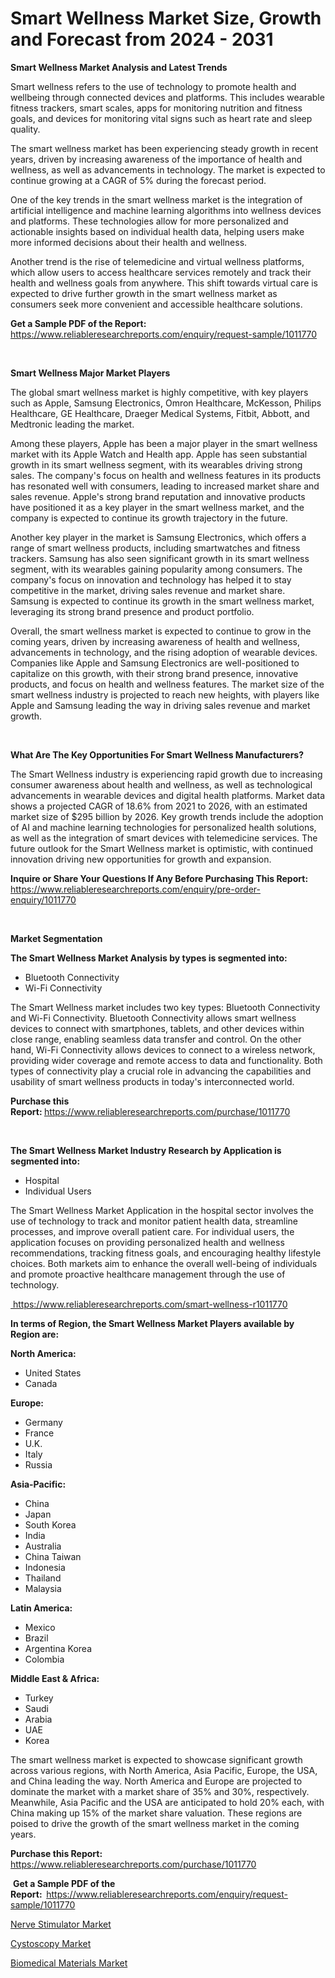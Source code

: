 <p><h1>Smart Wellness Market Size, Growth and Forecast from 2024 - 2031</h1></p><p><strong>Smart Wellness Market Analysis and Latest Trends</strong></p>
<p><p>Smart wellness refers to the use of technology to promote health and wellbeing through connected devices and platforms. This includes wearable fitness trackers, smart scales, apps for monitoring nutrition and fitness goals, and devices for monitoring vital signs such as heart rate and sleep quality.</p><p>The smart wellness market has been experiencing steady growth in recent years, driven by increasing awareness of the importance of health and wellness, as well as advancements in technology. The market is expected to continue growing at a CAGR of 5% during the forecast period.</p><p>One of the key trends in the smart wellness market is the integration of artificial intelligence and machine learning algorithms into wellness devices and platforms. These technologies allow for more personalized and actionable insights based on individual health data, helping users make more informed decisions about their health and wellness.</p><p>Another trend is the rise of telemedicine and virtual wellness platforms, which allow users to access healthcare services remotely and track their health and wellness goals from anywhere. This shift towards virtual care is expected to drive further growth in the smart wellness market as consumers seek more convenient and accessible healthcare solutions.</p></p>
<p><strong>Get a Sample PDF of the Report:&nbsp;</strong> <a href="https://www.reliableresearchreports.com/enquiry/request-sample/1011770">https://www.reliableresearchreports.com/enquiry/request-sample/1011770</a></p>
<p>&nbsp;</p>
<p><strong>Smart Wellness Major Market Players</strong></p>
<p><p>The global smart wellness market is highly competitive, with key players such as Apple, Samsung Electronics, Omron Healthcare, McKesson, Philips Healthcare, GE Healthcare, Draeger Medical Systems, Fitbit, Abbott, and Medtronic leading the market. </p><p>Among these players, Apple has been a major player in the smart wellness market with its Apple Watch and Health app. Apple has seen substantial growth in its smart wellness segment, with its wearables driving strong sales. The company's focus on health and wellness features in its products has resonated well with consumers, leading to increased market share and sales revenue. Apple's strong brand reputation and innovative products have positioned it as a key player in the smart wellness market, and the company is expected to continue its growth trajectory in the future.</p><p>Another key player in the market is Samsung Electronics, which offers a range of smart wellness products, including smartwatches and fitness trackers. Samsung has also seen significant growth in its smart wellness segment, with its wearables gaining popularity among consumers. The company's focus on innovation and technology has helped it to stay competitive in the market, driving sales revenue and market share. Samsung is expected to continue its growth in the smart wellness market, leveraging its strong brand presence and product portfolio.</p><p>Overall, the smart wellness market is expected to continue to grow in the coming years, driven by increasing awareness of health and wellness, advancements in technology, and the rising adoption of wearable devices. Companies like Apple and Samsung Electronics are well-positioned to capitalize on this growth, with their strong brand presence, innovative products, and focus on health and wellness features. The market size of the smart wellness industry is projected to reach new heights, with players like Apple and Samsung leading the way in driving sales revenue and market growth.</p></p>
<p>&nbsp;</p>
<p><strong>What Are The Key Opportunities For Smart Wellness Manufacturers?</strong></p>
<p><p>The Smart Wellness industry is experiencing rapid growth due to increasing consumer awareness about health and wellness, as well as technological advancements in wearable devices and digital health platforms. Market data shows a projected CAGR of 18.6% from 2021 to 2026, with an estimated market size of $295 billion by 2026. Key growth trends include the adoption of AI and machine learning technologies for personalized health solutions, as well as the integration of smart devices with telemedicine services. The future outlook for the Smart Wellness market is optimistic, with continued innovation driving new opportunities for growth and expansion.</p></p>
<p><strong>Inquire or Share Your Questions If Any Before Purchasing This Report:</strong> <a href="https://www.reliableresearchreports.com/enquiry/pre-order-enquiry/1011770">https://www.reliableresearchreports.com/enquiry/pre-order-enquiry/1011770</a></p>
<p>&nbsp;</p>
<p><strong>Market Segmentation</strong></p>
<p><strong>The Smart Wellness Market Analysis by types is segmented into:</strong></p>
<p><ul><li>Bluetooth Connectivity</li><li>Wi-Fi Connectivity</li></ul></p>
<p><p>The Smart Wellness market includes two key types: Bluetooth Connectivity and Wi-Fi Connectivity. Bluetooth Connectivity allows smart wellness devices to connect with smartphones, tablets, and other devices within close range, enabling seamless data transfer and control. On the other hand, Wi-Fi Connectivity allows devices to connect to a wireless network, providing wider coverage and remote access to data and functionality. Both types of connectivity play a crucial role in advancing the capabilities and usability of smart wellness products in today's interconnected world.</p></p>
<p><strong>Purchase this Report:&nbsp;</strong><a href="https://www.reliableresearchreports.com/purchase/1011770">https://www.reliableresearchreports.com/purchase/1011770</a></p>
<p>&nbsp;</p>
<p><strong>The Smart Wellness Market Industry Research by Application is segmented into:</strong></p>
<p><ul><li>Hospital</li><li>Individual Users</li></ul></p>
<p><p>The Smart Wellness Market Application in the hospital sector involves the use of technology to track and monitor patient health data, streamline processes, and improve overall patient care. For individual users, the application focuses on providing personalized health and wellness recommendations, tracking fitness goals, and encouraging healthy lifestyle choices. Both markets aim to enhance the overall well-being of individuals and promote proactive healthcare management through the use of technology.</p></p>
<p><a href="https://www.reliableresearchreports.com/smart-wellness-r1011770">&nbsp;https://www.reliableresearchreports.com/smart-wellness-r1011770</a></p>
<p><strong>In terms of Region, the Smart Wellness Market Players available by Region are:</strong></p>
<p>
    <p> <strong> North America: </strong>
        <ul>
            <li>United States</li>
            <li>Canada</li>
        </ul>
        </p> 
    <p> <strong> Europe: </strong>
        <ul>
            <li>Germany</li>
            <li>France</li>
            <li>U.K.</li>
            <li>Italy</li>
            <li>Russia</li>
        </ul>
        </p> 
    <p> <strong> Asia-Pacific: </strong>
        <ul>
            <li>China</li>
            <li>Japan</li>
            <li>South Korea</li>
            <li>India</li>
            <li>Australia</li>
            <li>China Taiwan</li>
            <li>Indonesia</li>
            <li>Thailand</li>
            <li>Malaysia</li>
        </ul>
        </p> 
    <p> <strong> Latin America: </strong>
        <ul>
            <li>Mexico</li>
            <li>Brazil</li>
            <li>Argentina Korea</li>
            <li>Colombia</li>
        </ul>
        </p> 
    <p> <strong> Middle East & Africa: </strong>
        <ul>
            <li>Turkey</li>
            <li>Saudi</li>
            <li>Arabia</li>
            <li>UAE</li>
            <li>Korea</li>
        </ul>
    </p>
    </p>
<p><p>The smart wellness market is expected to showcase significant growth across various regions, with North America, Asia Pacific, Europe, the USA, and China leading the way. North America and Europe are projected to dominate the market with a market share of 35% and 30%, respectively. Meanwhile, Asia Pacific and the USA are anticipated to hold 20% each, with China making up 15% of the market share valuation. These regions are poised to drive the growth of the smart wellness market in the coming years.</p></p>
<p><strong>Purchase this Report: </strong><a href="https://www.reliableresearchreports.com/purchase/1011770">https://www.reliableresearchreports.com/purchase/1011770</a></p>
<p>&nbsp;<strong>Get a Sample PDF of the Report:&nbsp;&nbsp;</strong><a href="https://www.reliableresearchreports.com/enquiry/request-sample/1011770">https://www.reliableresearchreports.com/enquiry/request-sample/1011770</a></p>
<p><strong></strong></p>
<p><p><a href="https://github.com/thuyvuongpk111/Market-Research-Report-List-1/blob/main/nerve-stimulator-market.md">Nerve Stimulator Market</a></p><p><a href="https://github.com/lylyparadise/Market-Research-Report-List-4/blob/main/cystoscopy-market.md">Cystoscopy Market</a></p><p><a href="https://github.com/GroverBarry/Market-Research-Report-List-6/blob/main/biomedical-materials-market.md">Biomedical Materials Market</a></p></p>